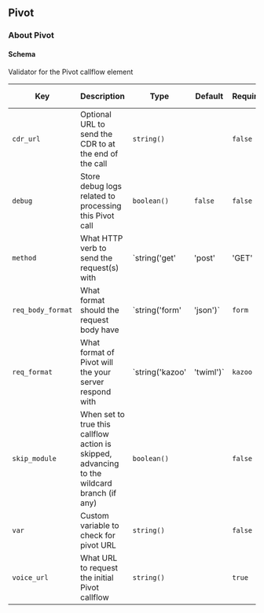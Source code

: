 ## Pivot

### About Pivot

#### Schema

Validator for the Pivot callflow element



Key | Description | Type | Default | Required | Support Level
--- | ----------- | ---- | ------- | -------- | -------------
`cdr_url` | Optional URL to send the CDR to at the end of the call | `string()` |   | `false` |  
`debug` | Store debug logs related to processing this Pivot call | `boolean()` | `false` | `false` |  
`method` | What HTTP verb to send the request(s) with | `string('get' | 'post' | 'GET' | 'POST')` | `get` | `false` |  
`req_body_format` | What format should the request body have | `string('form' | 'json')` | `form` | `false` |  
`req_format` | What format of Pivot will the your server respond with | `string('kazoo' | 'twiml')` | `kazoo` | `false` |  
`skip_module` | When set to true this callflow action is skipped, advancing to the wildcard branch (if any) | `boolean()` |   | `false` |  
`var` | Custom variable to check for pivot URL | `string()` |   | `false` |  
`voice_url` | What URL to request the initial Pivot callflow | `string()` |   | `true` |  



